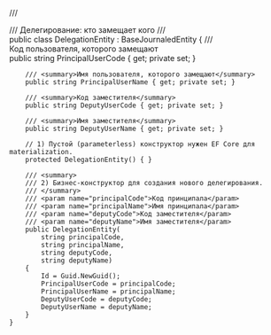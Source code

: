 /// <summary>
    /// Делегирование: кто замещает кого
    /// </summary>
    public class DelegationEntity : BaseJournaledEntity
    {
        /// <summary>Код пользователя, которого замещают</summary>
        public string PrincipalUserCode { get; private set; }

        /// <summary>Имя пользователя, которого замещают</summary>
        public string PrincipalUserName { get; private set; }

        /// <summary>Код заместителя</summary>
        public string DeputyUserCode { get; private set; }

        /// <summary>Имя заместителя</summary>
        public string DeputyUserName { get; private set; }

        // 1) Пустой (parameterless) конструктор нужен EF Core для materialization.
        protected DelegationEntity() { }

        /// <summary>
        /// 2) Бизнес-конструктор для создания нового делегирования.
        /// </summary>
        /// <param name="principalCode">Код принципала</param>
        /// <param name="principalName">Имя принципала</param>
        /// <param name="deputyCode">Код заместителя</param>
        /// <param name="deputyName">Имя заместителя</param>
        public DelegationEntity(
            string principalCode,
            string principalName,
            string deputyCode,
            string deputyName)
        {
            Id = Guid.NewGuid();
            PrincipalUserCode = principalCode;
            PrincipalUserName = principalName;
            DeputyUserCode = deputyCode;
            DeputyUserName = deputyName;
        }
    }
